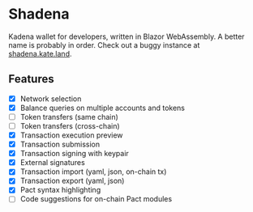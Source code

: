 # Shadena

Kadena wallet for developers, written in Blazor WebAssembly. A better name is probably in order. Check out a buggy instance at [shadena.kate.land](https://shadena.kate.land/).

## Features

- [x] Network selection
- [x] Balance queries on multiple accounts and tokens
- [ ] Token transfers (same chain)
- [ ] Token transfers (cross-chain)
- [x] Transaction execution preview
- [x] Transaction submission
- [x] Transaction signing with keypair
- [x] External signatures
- [x] Transaction import (yaml, json, on-chain tx)
- [x] Transaction export (yaml, json)
- [x] Pact syntax highlighting
- [ ] Code suggestions for on-chain Pact modules
